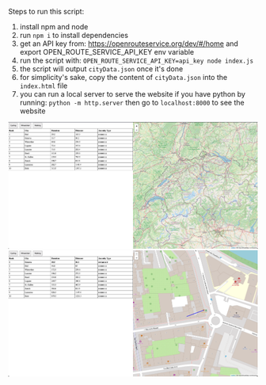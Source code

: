 Steps to run this script:

1. install npm and node
2. run `npm i` to install dependencies
3. get an API key from: https://openrouteservice.org/dev/#/home and export OPEN_ROUTE_SERVICE_API_KEY env variable
4. run the script with: `OPEN_ROUTE_SERVICE_API_KEY=api_key node index.js`
5. the script will output `cityData.json` once it's done
6. for simplicity's sake, copy the content of `cityData.json` into the `index.html` file
7. you can run a local server to serve the website if you have python by running: `python -m http.server` then go to `localhost:8000` to see the website

![Screenshot 1](screenshot1.png)
![Screenshot 2](screenshot2.png)
